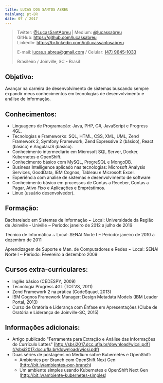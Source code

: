 ```yaml
---
title: LUCAS DOS SANTOS ABREU
mainlang: pt-BR
date: 07 / 2017
---
```


> Twitter: [\@LucasSantAbreu](http://twitter.com/LucasSantAbreu) |
> Medium: [\@lucassabreu](https://medium.com/@lucassabreu/)  
> GitHub: <https://github.com/lucassabreu>  
> LinkedIn: <https://br.linkedin.com/in/lucassantosabreu>
>
> E-mail: [lucas.s.abreu@gmail.com](mailto:lucas.s.abreu@gmail.com) / Celular: [(47) 9645-1033](tel:554796451033)
>
> Brasileiro / Joinville, SC - Brasil

Objetivo:
---------

Avançar na carreira de desenvolvimento de sistemas buscando sempre expandir meus conhecimentos em tecnologias de desenvolvimento e análise de informação.

Conhecimentos:
--------------

 * Linguagens de Programação: Java, PHP, C#, JavaScript e Progress 4GL.
 * Tecnologias e Frameworks: SQL, HTML, CSS, XML, UML, Zend Framework 2, Symfony Framework, Zend Expressive 2 (básico), React (básico) e AngularJS (básico).
 * Conhecimento intermediário em Microsoft SQL Server, Docker, Kubernetes e OpenShift.
 * Conhecimento básico com MySQL, ProgreSQL e MongoDB.
 * Business Intelligence aplicado nas tecnologias: Microsoft Analysis Services, GoodData, IBM Cognos, Tableau e Microsoft Excel.
 * Experiência com analise de sistemas e desenvolvimento de software
 * Conhecimento básico em processos de Contas a Receber, Contas a Pagar, Ativo Fixo e Aplicações e Empréstimos.
 * Linux (usuário desenvolvedor).

Formação:
---------

Bacharelado em Sistemas de Informação
  ~ Local: Universidade da Região de Joinville - Univille
  ~ Período: janeiro de 2012 a julho de 2016

Técnico de Informática
  ~ Local: SENAI Norte I
  ~ Período: janeiro de 2010 a dezembro de 2011

Aprendizagem de Suporte e Man. de Computadores e Redes
  ~ Local: SENAI Norte I
  ~ Período: Fevereiro a dezembro 2009

Cursos extra-curriculares:
--------------------------

 * Inglês básico (CEDESPY, 2009)
 * Tecnologia Progress 4GL (TOTVS, 2011)
 * Zend Framework 2 na prática (CodeSquad, 2013)
 * IBM Cognos Framework Manager: Design Metadata Models (IBM Leader Portal, 2013)
 * Curso de Oratória e Liderança com Ênfase em Apresentações (Clube de Oratória e Liderança de Joinville-SC, 2015)

Informações adicionais:
-----------------------

 * Artigo publicado "Ferramenta para Extração e Análise das Informações do Currículo Lattes" [http://sbsi2017.dcc.ufla.br/download/wicsi.pdf](//sbsi2017.dcc.ufla.br/download/wicsi.pdf)
 * Duas séries de postagens no Medium sobre Kubernetes e OpenShift:
    * Ambientes por Branch com OpenShift Next Gen (<http://bit.ly/ambientes-por-branch>)
    * Um ambiente simples usando Kubernetes e OpenShift Next Gen (<http://bit.ly/ambiente-kubernetes-simples>)

